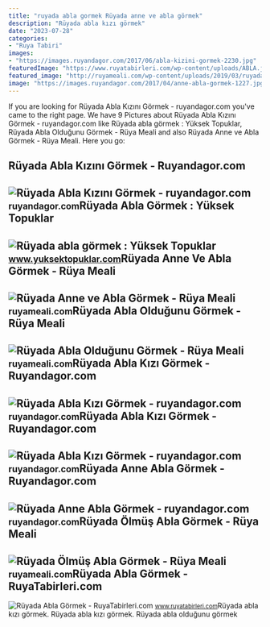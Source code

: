 ```yaml
---
title: "ruyada abla gormek Rüyada anne ve abla görmek"
description: "Rüyada abla kızı görmek"
date: "2023-07-28"
categories:
- "Ruya Tabiri"
images:
- "https://images.ruyandagor.com/2017/06/abla-kizini-gormek-2230.jpg"
featuredImage: "https://www.ruyatabirleri.com/wp-content/uploads/ABLA.jpg"
featured_image: "http://ruyameali.com/wp-content/uploads/2019/03/ruyada-abla-oldugunu-gormek-1024x649.jpg"
image: "https://images.ruyandagor.com/2017/04/anne-abla-gormek-1227.jpg"
---
```


If you are looking for Rüyada Abla Kızını Görmek - ruyandagor.com you've came to the right page. We have 9 Pictures about Rüyada Abla Kızını Görmek - ruyandagor.com like Rüyada abla görmek : Yüksek Topuklar, Rüyada Abla Olduğunu Görmek - Rüya Meali and also Rüyada Anne ve Abla Görmek - Rüya Meali. Here you go:

Rüyada Abla Kızını Görmek - Ruyandagor.com
------------------------------------------

 ![Rüyada Abla Kızını Görmek - ruyandagor.com](https://images.ruyandagor.com/2017/06/abla-kizini-gormek-2230.jpg) <small>ruyandagor.com</small>Rüyada Abla Görmek : Yüksek Topuklar
------------------------------------

 ![Rüyada abla görmek : Yüksek Topuklar](https://www.yuksektopuklar.com/wp-content/uploads/2016/05/ruyada-abla-.jpg) <small>www.yuksektopuklar.com</small>Rüyada Anne Ve Abla Görmek - Rüya Meali
---------------------------------------

 ![Rüyada Anne ve Abla Görmek - Rüya Meali](http://ruyameali.com/wp-content/uploads/2025/01/1-9-810x538.jpg) <small>ruyameali.com</small>Rüyada Abla Olduğunu Görmek - Rüya Meali
----------------------------------------

 ![Rüyada Abla Olduğunu Görmek - Rüya Meali](http://ruyameali.com/wp-content/uploads/2019/03/ruyada-abla-oldugunu-gormek-1024x649.jpg) <small>ruyameali.com</small>Rüyada Abla Kızı Görmek - Ruyandagor.com
----------------------------------------

 ![Rüyada Abla Kızı Görmek - ruyandagor.com](https://images.ruyandagor.com/2017/04/abla-ve-eniste-gormek-1618.jpg) <small>ruyandagor.com</small>Rüyada Abla Kızı Görmek - Ruyandagor.com
----------------------------------------

 ![Rüyada Abla Kızı Görmek - ruyandagor.com](https://images.ruyandagor.com/2017/06/abla-kizi-gormek-1302.jpg) <small>ruyandagor.com</small>Rüyada Anne Abla Görmek - Ruyandagor.com
----------------------------------------

 ![Rüyada Anne Abla Görmek - ruyandagor.com](https://images.ruyandagor.com/2017/04/anne-abla-gormek-1227.jpg) <small>ruyandagor.com</small>Rüyada Ölmüş Abla Görmek - Rüya Meali
-------------------------------------

 ![Rüyada Ölmüş Abla Görmek - Rüya Meali](http://ruyameali.com/wp-content/uploads/2019/03/ruyada-olmus-abla-gormek-1024x576.jpg) <small>ruyameali.com</small>Rüyada Abla Görmek - RuyaTabirleri.com
--------------------------------------

 ![Rüyada Abla Görmek - RuyaTabirleri.com](https://www.ruyatabirleri.com/wp-content/uploads/ABLA.jpg) <small>www.ruyatabirleri.com</small>Rüyada abla kızı görmek. Rüyada abla kızı görmek. Rüyada abla olduğunu görmek

